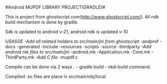 #Android MUPDF LIBRARY PROJECT(GRADLE)#

This is project from ghostscript.com(http://www.ghostscript.com/).
All ndk build mechanism is done by gradle.

Sdk is updated to android v-21, android ndk is updated v-10


*USASGE*
*-Add all related holders  to src/main/jni from ghostscript*
    -andprof
    -docs
    -generated
    -include
    -resources
    -scripts
    -source
    -thirdparty
*-Add android mk files to src/main/jni*
    -android.mk
    -Application.mk
    -Core.mk
    -ThirdParty.mk
*-Add C file*
    -mupdf.c


Compile can be done  via 2 ways .
    - gradle build
    - nkd-build command.


Compiled .so files are place in src/main/obj/local